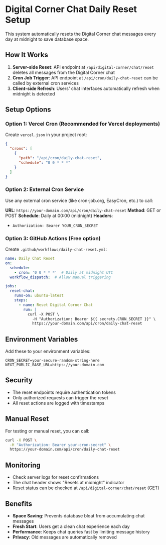 # Digital Corner Chat Daily Reset Setup

This system automatically resets the Digital Corner chat messages every day at midnight to save database space.

## How It Works

1. **Server-side Reset**: API endpoint at `/api/digital-corner/chat/reset` deletes all messages from the Digital Corner chat
2. **Cron Job Trigger**: API endpoint at `/api/cron/daily-chat-reset` can be called by external cron services
3. **Client-side Refresh**: Users' chat interfaces automatically refresh when midnight is detected

## Setup Options

### Option 1: Vercel Cron (Recommended for Vercel deployments)

Create `vercel.json` in your project root:

```json
{
  "crons": [
    {
      "path": "/api/cron/daily-chat-reset",
      "schedule": "0 0 * * *"
    }
  ]
}
```

### Option 2: External Cron Service

Use any external cron service (like cron-job.org, EasyCron, etc.) to call:

**URL**: `https://your-domain.com/api/cron/daily-chat-reset`
**Method**: GET or POST
**Schedule**: Daily at 00:00 (midnight)
**Headers**: 
- `Authorization: Bearer YOUR_CRON_SECRET`

### Option 3: GitHub Actions (Free option)

Create `.github/workflows/daily-chat-reset.yml`:

```yaml
name: Daily Chat Reset
on:
  schedule:
    - cron: '0 0 * * *'  # Daily at midnight UTC
  workflow_dispatch:  # Allow manual triggering

jobs:
  reset-chat:
    runs-on: ubuntu-latest
    steps:
      - name: Reset Digital Corner Chat
        run: |
          curl -X POST \
            -H "Authorization: Bearer ${{ secrets.CRON_SECRET }}" \
            https://your-domain.com/api/cron/daily-chat-reset
```

## Environment Variables

Add these to your environment variables:

```env
CRON_SECRET=your-secure-random-string-here
NEXT_PUBLIC_BASE_URL=https://your-domain.com
```

## Security

- The reset endpoints require authentication tokens
- Only authorized requests can trigger the reset
- All reset actions are logged with timestamps

## Manual Reset

For testing or manual reset, you can call:

```bash
curl -X POST \
  -H "Authorization: Bearer your-cron-secret" \
  https://your-domain.com/api/cron/daily-chat-reset
```

## Monitoring

- Check server logs for reset confirmations
- The chat header shows "Resets at midnight" indicator
- Reset status can be checked at `/api/digital-corner/chat/reset` (GET)

## Benefits

- **Space Saving**: Prevents database bloat from accumulating chat messages
- **Fresh Start**: Users get a clean chat experience each day
- **Performance**: Keeps chat queries fast by limiting message history
- **Privacy**: Old messages are automatically removed
